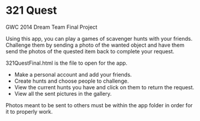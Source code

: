 # 321 Quest
GWC 2014 Dream Team Final Project

Using this app, you can play a games of scavenger hunts with your friends. Challenge them by sending a photo of the wanted object and have them send the photos of the quested item back to complete your request. 

321QuestFinal.html is the file to open for the app. 

- Make a personal account and add your friends.
- Create hunts and choose people to challenge. 
- View the current hunts you have and click on them to return the request. 
- View all the sent pictures in the gallery.

Photos meant to be sent to others must be within the app folder in order for it to properly work.
